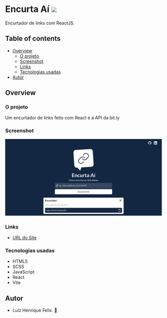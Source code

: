 # Encurta Aí ![](https://img.shields.io/github/license/luizhf42/encurtador?style=for-the-badge)
Encurtador de links com ReactJS.

## Table of contents

- [Overview](#overview)
  - [O projeto](#o-projeto)
  - [Screenshot](#screenshot)
  - [Links](#links)
  - [Tecnologias usadas](#tecnologias-usadas)
- [Autor](#autor)

## Overview

### O projeto

Um encurtador de links feito com React e a API da bit.ly

### Screenshot

![](./src/assets/screenshot.png)

### Links

- [URL do Site](https://encurtador.vercel.app/)

### Tecnologias usadas

- HTML5
- SCSS
- JavaScript
- React
- Vite

## Autor

- Luiz Henrique Felix. 🐢

